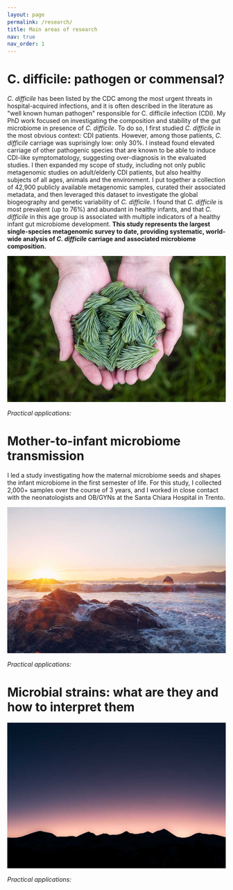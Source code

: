 ```yaml
---
layout: page
permalink: /research/
title: Main areas of research
nav: true
nav_order: 1
---
```



# **C. difficile: pathogen or commensal?**

_C. difficile_ has been listed by the CDC among the most urgent threats in hospital-acquired infections, and it is often described in the literature as "well known human pathogen" responsible for C. difficile infection (CDI). My PhD work focused on investigating the composition and stability of the gut microbiome in presence of _C. difficile_. To do so, I first studied _C. difficile_ in the most obvious context: CDI patients. However, among those patients, _C. difficile_ carriage was suprisingly low: only 30%. I instead found elevated carriage of other pathogenic species that are known to be able to induce CDI-like symptomatology, suggesting over-diagnosis in the evaluated studies. I then expanded my scope of study, including not only public metagenomic studies on adult/elderly CDI patients, but also healthy subjects of all ages, animals and the environment. I put together a collection of 42,900 publicly available metagenomic samples, curated their associated metadata, and then leveraged this dataset to investigate the global biogeography and genetic variability of _C. difficile_. I found that _C. difficile_ is most prevalent (up to 76%) and abundant in healthy infants, and that _C. difficile_ in this age group is associated with multiple indicators of a healthy infant gut microbiome development. **This study represents the  largest single-species metagenomic survey to date, providing systematic, world-wide analysis of _C. difficile_ carriage and associated microbiome composition.**

![Meta-analysis overview](/assets/img/3.jpg)

_Practical applications:_


# **Mother-to-infant microbiome transmission**

I led a study investigating how the maternal microbiome seeds and shapes the infant microbiome in the first semester of life. For this study, I collected 2,000+ samples over the course of 3 years, and I worked in close contact with the neonatologists and OB/GYNs at the Santa Chiara Hospital in Trento.

![Graphical abstract](/assets/img/4.jpg)

_Practical applications:_


# **Microbial strains: what are they and how to interpret them**

![Microbial diversity below the species-level](/assets/img/7.jpg)

_Practical applications:_

